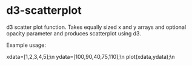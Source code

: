 d3-scatterplot
==============

d3 scatter plot function. Takes equally sized x and y arrays and optional opacity parameter and produces scatterplot using d3.

Example usage:

xdata=[1,2,3,4,5];\n
ydata=[100,90,40,75,110];\n
plot(xdata,ydata);\n
